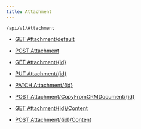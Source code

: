 ```yaml
---
title: Attachment
---
```


```http
/api/v1/Attachment
```




* [GET Attachment/default](v1AttachmentEntity_DefaultAttachmentEntity.md)

* [POST Attachment](v1AttachmentEntity_PostAttachmentEntity.md)

* [GET Attachment/{id}](v1AttachmentEntity_GetAttachmentEntity.md)

* [PUT Attachment/{id}](v1AttachmentEntity_PutAttachmentEntity.md)

* [PATCH Attachment/{id}](v1AttachmentEntity_PatchAttachmentEntity.md)

* [POST Attachment/CopyFromCRMDocument/{id}](v1AttachmentEntity_CopyFromCRMDocument.md)

* [GET Attachment/{id}/Content](v1AttachmentEntity_GetAttachmentStream.md)

* [POST Attachment/{id}/Content](v1AttachmentEntity_UploadAttachment.md)